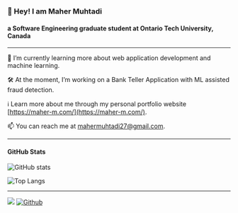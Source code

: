### 👋 Hey! I am Maher Muhtadi
#### a Software Engineering graduate student at Ontario Tech University, Canada
---
📖 I’m currently learning more about web application development and machine learning.

🛠 At the moment, I’m working on a Bank Teller Application with ML assisted fraud detection.

ℹ Learn more about me through my personal portfolio website [https://maher-m.com/](https://maher-m.com/).

📫 You can reach me at [mahermuhtadi27@gmail.com](mailto:mahermuhtadi27@gmail.com).

---
#### GitHub Stats
![GitHub stats](https://github-readme-stats.vercel.app/api?username=MaherMuhtadi&show_icons=true&theme=tokyonight)

![Top Langs](https://github-readme-stats.vercel.app/api/top-langs/?username=MaherMuhtadi&theme=tokyonight)

---
![](https://komarev.com/ghpvc/?username=MaherMuhtadi&color=green)
[![Github](https://img.shields.io/github/followers/MaherMuhtadi?label=Follow&style=social)](https://github.com/MaherMuhtadi)
